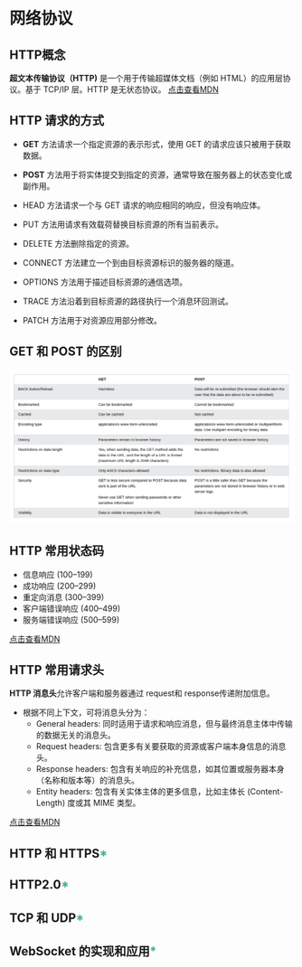 <!--
 * @Author: Ada J
 * @Date: 2022-08-26 10:25:02
 * @LastEditTime: 2022-08-27 16:35:01
 * @Description: 
-->
# 网络协议
## HTTP概念
**超文本传输协议（HTTP)** 是一个用于传输超媒体文档（例如 HTML）的应用层协议。基于 TCP/IP 层。HTTP 是无状态协议。
[点击查看MDN](https://developer.mozilla.org/zh-CN/docs/Web/HTTP)
## HTTP 请求的方式
* **GET** 方法请求一个指定资源的表示形式，使用 GET 的请求应该只被用于获取数据。

* **POST** 方法用于将实体提交到指定的资源，通常导致在服务器上的状态变化或副作用。

* HEAD 方法请求一个与 GET 请求的响应相同的响应，但没有响应体。

* PUT 方法用请求有效载荷替换目标资源的所有当前表示。

* DELETE 方法删除指定的资源。

* CONNECT 方法建立一个到由目标资源标识的服务器的隧道。

* OPTIONS 方法用于描述目标资源的通信选项。

* TRACE 方法沿着到目标资源的路径执行一个消息环回测试。

* PATCH 方法用于对资源应用部分修改。

## GET 和 POST 的区别
![get vs post](./assets//get-post.png)

## HTTP 常用状态码
* 信息响应 (100–199)
* 成功响应 (200–299)
* 重定向消息 (300–399)
* 客户端错误响应 (400–499)
* 服务端错误响应 (500–599)

[点击查看MDN](https://developer.mozilla.org/zh-CN/docs/Web/HTTP/Status)

## HTTP 常用请求头
**HTTP 消息头**允许客户端和服务器通过 request和 response传递附加信息。

* 根据不同上下文，可将消息头分为：
  * General headers: 同时适用于请求和响应消息，但与最终消息主体中传输的数据无关的消息头。
  * Request headers: 包含更多有关要获取的资源或客户端本身信息的消息头。
  * Response headers: 包含有关响应的补充信息，如其位置或服务器本身（名称和版本等）的消息头。
  * Entity headers: 包含有关实体主体的更多信息，比如主体长 (Content-Length) 度或其 MIME 类型。

[点击查看MDN](https://developer.mozilla.org/zh-CN/docs/Web/HTTP/Headers)
## HTTP 和 HTTPS<font color=#3eaf7c>*</font>
## HTTP2.0<font color=#3eaf7c>*</font>
## TCP 和 UDP<font color=#3eaf7c>*</font>
## WebSocket 的实现和应用<font color=#3eaf7c>*</font>

